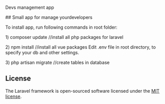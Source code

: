 <p>Devs management app</p>
## Small app for manage yourdevelopers
<p>To install app, run following commands in root folder:</p>
<p>1) composer update   //install all php packages for laravel</p>
<p>2) npm install       //install all vue packages
Edit .env file in root directory, to specify your db and other settings.</p>
<p>3) php artisan migrate  //create tables in database</p>

## License

The Laravel framework is open-sourced software licensed under the [MIT license](https://opensource.org/licenses/MIT).
